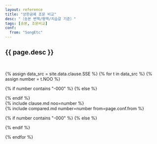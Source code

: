 ```yaml
---
layout: reference
title: "상한금궤 조문 비교"
desc: "〔송본 변맥/평맥/치습갈 기준〕"
tags: [송본, 조문비교]
conf:
  from: "SongEtc"
---
```


{{ page.desc }}
--------------------

<br>

{% assign data_src = site.data.clause.SSE %}
{% for t in data_src %}
{% assign number = t.NOO %}

{% if number contains "-000" %}
{% else %}
<div id="{{number}}" class="compare-set">
{% endif %}

<div class="origin" markdown="1">
{% include clause.md noo=number %}
</div>

<div class="compared" markdown="1">
{% include compared.md number=number from=page.conf.from %}
</div>


{% if number contains "-000" %}
{% else %}
</div>
{% endif %}

{% endfor %}
